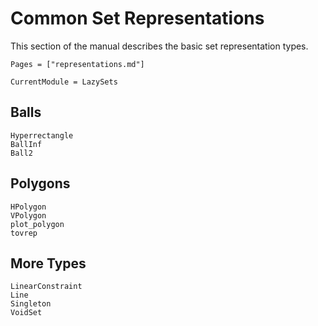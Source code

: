 # Common Set Representations

This section of the manual describes the basic set representation types.

```@contents
Pages = ["representations.md"]
```

```@meta
CurrentModule = LazySets
```

## Balls

```@docs
Hyperrectangle
BallInf
Ball2
```

## Polygons

```@docs
HPolygon
VPolygon
plot_polygon
tovrep
```

## More Types

```@docs
LinearConstraint
Line
Singleton
VoidSet
```
